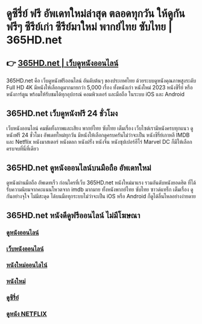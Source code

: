# ดูซีรี่ย์ ฟรี อัพเดทใหม่ล่าสุด ตลอดทุกวัน ให้ดูกันฟรีๆ ซีรีย์เก่า ซีรีย์มาใหม่ พากย์ไทย ซับไทย | 365HD.net

## 👉 [ 365HD.net | เว็บดูหนังออนไลน์ ](https://bit.ly/3U8YlIR)

365HD.net คือ เว็บดูหนังฟรีออนไลน์ อันดับต้นๆ ของประเทศไทย ด้วยระบบดูหนังคุณภาพสูงระดับ Full HD 4K มีหนังให้เลือกดูมากมายกว่า 5,000 เรื่อง ทั้งหนังเก่า หนังใหม่ 2023 หนังซีรี่ย์ หรือหนังการ์ตูน พร้อมให้รับชมได้ทุกอุปกรณ์ คอมพิวเตอร์ และมือถือ ในระบบ iOS และ Android

## 365HD.net เว็บดูหนังฟรี 24 ชั่วโมง

เว็บหนังออนไลน์ คมชัดทั้งภาพและเสียง พากย์ไทย ซับไทย เต็มเรื่อง เว็บไซต์เรามีหนังครบทุกแนว ดูหนังฟรี 24 ชั่วโมง อัพเดทใหม่ทุกวัน มีหนังให้เลือกดูครบครันไม่ว่าจะเป็น หนังซีรี่ย์เกาหลี IMDB และ Netflix หนังมาสเตอร์ หนังตลก หนังฝรั่ง หนังจีน หนังซุปเปอร์ฮีโร่ Marvel DC ก็มีให้เลือกครบจบที่นี่ที่เดียว

## 365HD.net ดูหนังออนไลน์บนมือถือ อัพเดทใหม่

ดูหนังผ่านมือถือ อัพเดทเร็ว ก่อนใครที่เว็บ 365HD.net หนังใหม่มาแรง รวมอันดับหนังยอดฮิต ที่ได้รับความนิยมจากคะแนนโหวตจาก imdb มากมาย ทั้งหนังพากย์ไทย ซับไทย ซาวด์แทร็ก เต็มเรื่อง ดูกันอย่างจุใจ ไม่มีสะดุด ได้บนมือทุกระบบไม่ว่าจะเป็น iOS หรือ Android ก็ดูได้ลื่นไหลอย่างง่ายดาย

## 365HD.net หนังดีดูฟรีออนไลน์ ไม่มีโฆษณา

### [ดูหนังออนไลน์](https://bit.ly/3U8YlIR)
### [เว็บหนังออนไลน์](https://bit.ly/3U8YlIR)
### [หนังใหม่ออนไลไน์](https://bit.ly/3U8YlIR)
### [หนังใหม่](https://bit.ly/3S5tuen)
### [ดูซีรี่ย์](https://bit.ly/3DlLflt)
### [ดูหนัง NETFLIX](https://bit.ly/3qGyB91)

